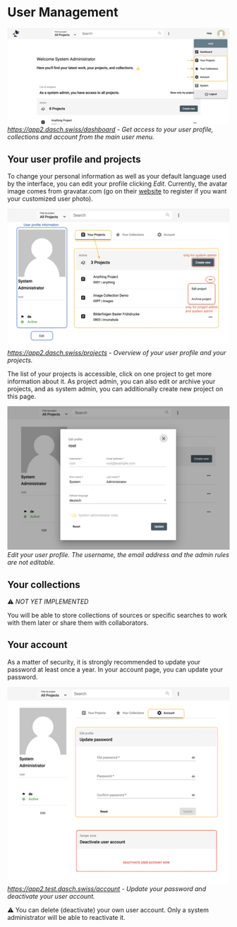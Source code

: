 # User Management

![Get access to your user profile and more](../assets/images/knora-app/usermenu-to-userprofile.png)*https://app2.dasch.swiss/dashboard - Get access to your user profile, collections and  account from the main user menu.*

## Your user profile and projects

To change your personal information as well as your default language used by the interface, you can edit your profile clicking *Edit*. Currently, the avatar image comes from gravatar.com (go on their [website](http://en.gravatar.com/) to register if you want your customized user photo).

![Get access to your user profile and more](../assets/images/knora-app/user-profile.png)*https://app2.dasch.swiss/projects - Overview of your user profile and your projects.*

The list of your projects is accessible, click on one project to get more information about it. As project admin, you can also edit or archive your projects, and as system admin, you can additionally create new project on this page.

![Edit user's profile](../assets/images/knora-app/user-edit-profile.png)*Edit your user profile. The username, the email address and the admin rules are not editable.*

## Your collections

&#9888; *NOT YET IMPLEMENTED*

You will be able to store collections of sources or specific searches to work with them later or share them with collaborators.

## Your account

As a matter of security, it is strongly recommended to update your password at least once a year. In your account page, you can update your password.

![Get access to the user account where the user can reset its password and deactivate its own account](../assets/images/knora-app/user-account.png)*https://app2.test.dasch.swiss/account - Update your password and deactivate your user account.*

&#9888;
You can delete (deactivate) your own user account. Only a system administrator will be able to reactivate it.
